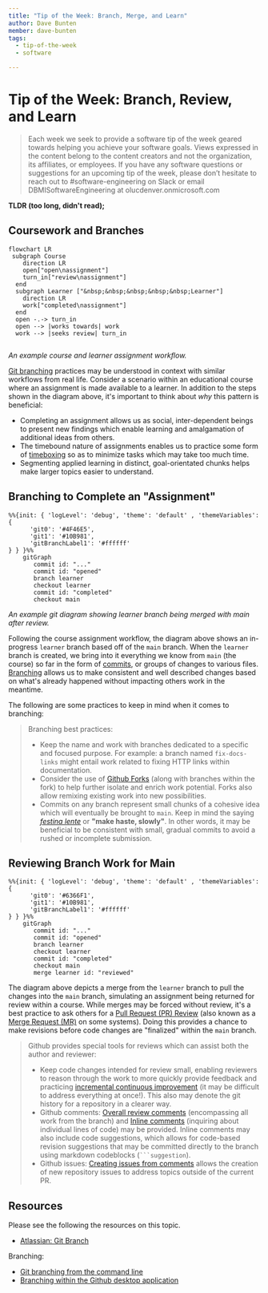 ```yaml
---
title: "Tip of the Week: Branch, Merge, and Learn"
author: Dave Bunten
member: dave-bunten
tags:
  - tip-of-the-week
  - software

---
```


# Tip of the Week: Branch, Review, and Learn

> Each week we seek to provide a software tip of the week geared towards helping you achieve your software goals. Views expressed in the content belong to the content creators and not the organization, its affiliates, or employees. If you have any software questions or suggestions for an upcoming tip of the week, please don’t hesitate to reach out to #software-engineering on Slack or email DBMISoftwareEngineering at olucdenver.onmicrosoft.com

__TLDR (too long, didn't read);__

## Coursework and Branches

```mermaid
flowchart LR
 subgraph Course
    direction LR
    open["open\nassignment"]
    turn_in["review\nassignment"]
  end
  subgraph Learner ["&nbsp;&nbsp;&nbsp;&nbsp;&nbsp;Learner"]
    direction LR
    work["completed\nassignment"]
  end
  open -.-> turn_in
  open --> |works towards| work
  work --> |seeks review| turn_in
  
```

_An example course and learner assignment workflow._

[Git branching](https://www.atlassian.com/git/tutorials/using-branches) practices may be understood in context with similar workflows from real life. Consider a scenario within an educational course where an assignment is made available to a learner. In addition to the steps shown in the diagram above, it's important to think about _why_ this pattern is beneficial:

- Completing an assignment allows us as social, inter-dependent beings to present new findings which enable learning and amalgamation of additional ideas from others.
- The timebound nature of assignments enables us to practice some form of [timeboxing]() so as to minimize tasks which may take too much time.
- Segmenting applied learning in distinct, goal-orientated chunks helps make larger topics easier to understand.

## Branching to Complete an "Assignment"

```mermaid
%%{init: { 'logLevel': 'debug', 'theme': 'default' , 'themeVariables': {
      'git0': '#4F46E5',
      'git1': '#10B981',
      'gitBranchLabel1': '#ffffff'
} } }%%
    gitGraph
       commit id: "..."
       commit id: "opened"
       branch learner
       checkout learner
       commit id: "completed"
       checkout main
```

_An example git diagram showing learner branch being merged with main after review._

Following the course assignment workflow, the diagram above shows an in-progress `learner` branch based off of the `main` branch. When the `learner` branch is created, we bring into it everything we know from `main` (the course) so far in the form of [commits](https://github.com/git-guides/git-commit), or groups of changes to various files. [Branching](https://github.com/git-guides#create-a-branch) allows us to make consistent and well described changes based on what's already happened without impacting others work in the meantime.

The following are some practices to keep in mind when it comes to branching:

> Branching best practices:
>
> - Keep the name and work with branches dedicated to a specific and focused purpose. For example: a branch named `fix-docs-links` might entail work related to fixing HTTP links within documentation.
> - Consider the use of [Github Forks](https://docs.github.com/en/get-started/quickstart/fork-a-repo) (along with branches within the fork) to help further isolate and enrich work potential. Forks also allow remixing existing work into new possibilities.
> - Commits on any branch represent small chunks of a cohesive idea which will eventually be brought to `main`. Keep in mind the saying [_festina lente_](https://en.wikipedia.org/wiki/Festina_lente) or __"make haste, slowly"__. In other words, it may be beneficial to be consistent with small, gradual commits to avoid a rushed or incomplete submission.

## Reviewing Branch Work for Main

```mermaid
%%{init: { 'logLevel': 'debug', 'theme': 'default' , 'themeVariables': {
      'git0': '#6366F1',
      'git1': '#10B981',
      'gitBranchLabel1': '#ffffff'
} } }%%
    gitGraph
       commit id: "..."
       commit id: "opened"
       branch learner
       checkout learner
       commit id: "completed"
       checkout main
       merge learner id: "reviewed"

```

The diagram above depicts a merge from the `learner` branch to pull the changes into the `main` branch, simulating an assignment being returned for review within a course. While merges may be forced without review, it's a best practice to ask others for a [Pull Request (PR) Review](https://docs.github.com/en/pull-requests/collaborating-with-pull-requests/proposing-changes-to-your-work-with-pull-requests/creating-a-pull-request) (also known as a [Merge Request (MR)](https://docs.gitlab.com/ee/user/project/merge_requests/) on some systems). Doing this provides a chance to make revisions before code changes are "finalized" within the `main` branch.

> Github provides special tools for reviews which can assist both the author and reviewer:
>
> - Keep code changes intended for review small, enabling reviewers to reason through the work to more quickly provide feedback and practicing [incremental continuous improvement](https://en.wikipedia.org/wiki/Continual_improvement_process) (it may be difficult to address everything at once!). This also may denote the git history for a repository in a clearer way.
> - Github comments: [Overall review comments](https://docs.github.com/en/pull-requests/collaborating-with-pull-requests/reviewing-changes-in-pull-requests/commenting-on-a-pull-request#about-pull-request-comments) (encompassing all work from the branch) and [Inline comments](https://docs.github.com/en/pull-requests/collaborating-with-pull-requests/reviewing-changes-in-pull-requests/commenting-on-a-pull-request#adding-line-comments-to-a-pull-request) (inquiring about individual lines of code) may be provided. Inline comments may also include code suggestions, which allows for code-based revision suggestions that may be committed directly to the branch using markdown codeblocks (` ```suggestion `).
> - Github issues: [Creating issues from comments](https://docs.github.com/en/issues/tracking-your-work-with-issues/creating-an-issue#creating-an-issue-from-a-comment) allows the creation of new repository issues to address topics outside of the current PR.

## Resources

Please see the following the resources on this topic.

- [Atlassian: Git Branch](https://www.atlassian.com/git/tutorials/using-branches)

Branching:

- [Git branching from the command line](https://git-scm.com/docs/git-branch)
- [Branching within the Github desktop application](https://docs.github.com/en/desktop/contributing-and-collaborating-using-github-desktop/making-changes-in-a-branch/managing-branches)
